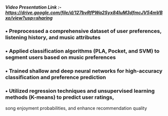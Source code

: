 ##### Video Presentation Link :- https://drive.google.com/file/d/127bvRfPWa2Syx84IuM3dfmcJV54mVBxo/view?usp=sharing


### • Preprocessed a comprehensive dataset of user preferences, listening history, and music attributes

### • Applied classification algorithms (PLA, Pocket, and SVM) to segment users based on music preferences

### • Trained shallow and deep neural networks for high-accuracy classification and preference prediction

### • Utilized regression techniques and unsupervised learning methods (K-means) to predict user ratings, 
  song enjoyment probabilities, and enhance recommendation quality
